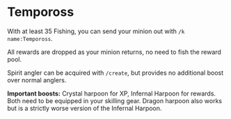 # Tempoross

&#x20;With at least 35 Fishing, you can send your minion out with `/k name:Tempoross`.&#x20;

All rewards are dropped as your minion returns, no need to fish the reward pool.&#x20;

Spirit angler can be acquired with `/create`, but provides no additional boost over normal anglers.&#x20;

**Important boosts:** Crystal harpoon for XP, Infernal Harpoon for rewards. Both need to be equipped in your skilling gear. Dragon harpoon also works but is a strictly worse version of the Infernal Harpoon.
